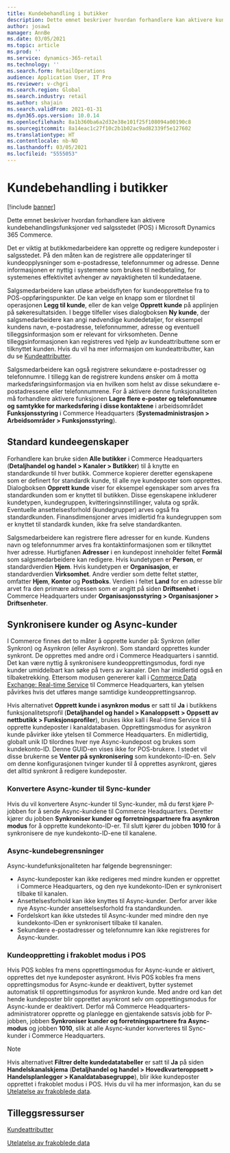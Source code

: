 ```yaml
---
title: Kundebehandling i butikker
description: Dette emnet beskriver hvordan forhandlere kan aktivere kundebehandlingsfunksjoner ved salgsstedet (POS) i Microsoft Dynamics 365 Commerce.
author: josaw1
manager: AnnBe
ms.date: 03/05/2021
ms.topic: article
ms.prod: ''
ms.service: dynamics-365-retail
ms.technology: ''
ms.search.form: RetailOperations
audience: Application User, IT Pro
ms.reviewer: v-chgri
ms.search.region: Global
ms.search.industry: retail
ms.author: shajain
ms.search.validFrom: 2021-01-31
ms.dyn365.ops.version: 10.0.14
ms.openlocfilehash: 8a1b360ba6a2d32e38e101f25f108094a00190c8
ms.sourcegitcommit: 8a14eac1c27f10c2b1b02ac9ad82339f5e127602
ms.translationtype: HT
ms.contentlocale: nb-NO
ms.lasthandoff: 03/05/2021
ms.locfileid: "5555053"
---
```

# <a name="customer-management-in-stores"></a>Kundebehandling i butikker

[!include [banner](includes/banner.md)]

Dette emnet beskriver hvordan forhandlere kan aktivere kundebehandlingsfunksjoner ved salgsstedet (POS) i Microsoft Dynamics 365 Commerce.

Det er viktig at butikkmedarbeidere kan opprette og redigere kundeposter i salgsstedet. På den måten kan de registrere alle oppdateringer til kundeopplysninger som e-postadresse, telefonnummer og adresse. Denne informasjonen er nyttig i systemene som brukes til nedbetaling, for systemenes effektivitet avhenger av nøyaktigheten til kundedataene.

Salgsmedarbeidere kan utløse arbeidsflyten for kundeopprettelse fra to POS-oppføringspunkter. De kan velge en knapp som er tilordnet til operasjonen **Legg til kunde**, eller de kan velge **Opprett kunde** på applinjen på søkeresultatsiden. I begge tilfeller vises dialogboksen **Ny kunde**, der salgsmedarbeidere kan angi nødvendige kundedetaljer, for eksempel kundens navn, e-postadresse, telefonnummer, adresse og eventuell tilleggsinformasjon som er relevant for virksomheten. Denne tilleggsinformasjonen kan registreres ved hjelp av kundeattributtene som er tilknyttet kunden. Hvis du vil ha mer informasjon om kundeattributter, kan du se [Kundeattributter](dev-itpro/customer-attributes.md).

Salgsmedarbeidere kan også registrere sekundære e-postadresser og telefonnumre. I tillegg kan de registrere kundens ønsker om å motta markedsføringsinformasjon via en hvilken som helst av disse sekundære e-postadressene eller telefonnumrene. For å aktivere denne funksjonaliteten må forhandlere aktivere funksjonen **Lagre flere e-poster og telefonnumre og samtykke for markedsføring i disse kontaktene** i arbeidsområdet **Funksjonsstyring** i Commerce Headquarters (**Systemadministrasjon \> Arbeidsområder \> Funksjonsstyring**).

## <a name="default-customer-properties"></a>Standard kundeegenskaper

Forhandlere kan bruke siden **Alle butikker** i Commerce Headquarters (**Detaljhandel og handel \> Kanaler \> Butikker**) til å knytte en standardkunde til hver butikk. Commerce kopierer deretter egenskapene som er definert for standardk kunde, til alle nye kundeposter som opprettes. Dialogboksen **Opprett kunde** viser for eksempel egenskaper som arves fra standardkunden som er knyttet til butikken. Disse egenskapene inkluderer kundetypen, kundegruppen, kvitteringsinnstillinger, valuta og språk. Eventuelle ansettelsesforhold (kundegrupper) arves også fra standardkunden. Finansdimensjoner arves imidlertid fra kundegruppen som er knyttet til standardk kunden, ikke fra selve standardkanten.

Salgsmedarbeidere kan registrere flere adresser for en kunde. Kundens navn og telefonnummer arves fra kontaktinformasjonen som er tilknyttet hver adresse. Hurtigfanen **Adresser** i en kundepost inneholder feltet **Formål** som salgsmedarbeidere kan redigere. Hvis kundetypen er **Person**, er standardverdien **Hjem**. Hvis kundetypen er **Organisasjon**, er standardverdien **Virksomhet**. Andre verdier som dette feltet støtter, omfatter **Hjem**, **Kontor** og **Postboks**. Verdien i feltet **Land** for en adresse blir arvet fra den primære adressen som er angitt på siden **Driftsenhet** i Commerce Headquarters under **Organisasjonsstyring \> Organisasjoner \> Driftsenheter**.

## <a name="sync-customers-and-async-customers"></a>Synkronisere kunder og Async-kunder

I Commerce finnes det to måter å opprette kunder på: Synkron (eller Synkron) og Asynkron (eller Asynkron). Som standard opprettes kunder synkront. De opprettes med andre ord i Commerce Headquarters i sanntid. Det kan være nyttig å synkronisere kundeopprettingsmodus, fordi nye kunder umiddelbart kan søke på tvers av kanaler. Den har imidlertid også en tilbaketrekking. Ettersom modusen genererer kall i [Commerce Data Exchange: Real-time Service](dev-itpro/define-retail-channel-communications-cdx.md#realtime-service) til Commerce Headquarters, kan ytelsen påvirkes hvis det utføres mange samtidige kundeopprettingsanrop.

Hvis alternativet **Opprett kunde i asynkron modus** er satt til **Ja** i butikkens funksjonalitetsprofil (**Detaljhandel og handel \> Kanaloppsett \> Oppsett av nettbutikk \> Funksjonsprofiler**), brukes ikke kall i Real-time Service til å opprette kundeposter i kanaldatabasen. Opprettingsmodus for asynkron kunde påvirker ikke ytelsen til Commerce Headquarters. En midlertidig, globalt unik ID tilordnes hver nye Async-kundepost og brukes som kundekonto-ID. Denne GUID-en vises ikke for POS-brukere. I stedet vil disse brukerne se **Venter på synkronisering** som kundekonto-ID-en. Selv om denne konfigurasjonen tvinger kunder til å opprettes asynkront, gjøres det alltid synkront å redigere kundeposter.

### <a name="convert-async-customers-to-sync-customers"></a>Konvertere Async-kunder til Sync-kunder

Hvis du vil konvertere Async-kunder til Sync-kunder, må du først kjøre P-jobben for å sende Async-kundene til Commerce Headquarters. Deretter kjører du jobben **Synkroniser kunder og forretningspartnere fra asynkron modus** for å opprette kundekonto-ID-er. Til slutt kjører du jobben **1010** for å synkronisere de nye kundekonto-ID-ene til kanalene.

### <a name="async-customer-limitations"></a>Async-kundebegrensninger

Async-kundefunksjonaliteten har følgende begrensninger:

- Async-kundeposter kan ikke redigeres med mindre kunden er opprettet i Commerce Headquarters, og den nye kundekonto-IDen er synkronisert tilbake til kanalen.
- Ansettelsesforhold kan ikke knyttes til Async-kunder. Derfor arver ikke nye Async-kunder ansettelsesforhold fra standardkunden.
- Fordelskort kan ikke utstedes til Async-kunder med mindre den nye kundekonto-IDen er synkronisert tilbake til kanalen.
- Sekundære e-postadresser og telefonnumre kan ikke registreres for Async-kunder.

### <a name="customer-creation-in-pos-offline-mode"></a>Kundeoppretting i frakoblet modus i POS

Hvis POS kobles fra mens opprettingsmodus for Async-kunde er aktivert, opprettes det nye kundeposter asynkront. Hvis POS kobles fra mens opprettingsmodus for Async-kunde er deaktivert, bytter systemet automatisk til opprettingsmodus for asynkron kunde. Med andre ord kan det hende kundeposter blir opprettet asynkront selv om opprettingsmodus for Async-kunde er deaktivert. Derfor må Commerce Headquarters-administratorer opprette og planlegge en gjentakende satsvis jobb for P-jobben, jobben **Synkroniser kunder og forretningspartnere fra Async-modus** og jobben **1010**, slik at alle Async-kunder konverteres til Sync-kunder i Commerce Headquarters.

> [!NOTE]
> Hvis alternativet **Filtrer delte kundedatatabeller** er satt til **Ja** på siden **Handelskanalskjema** (**Detaljhandel og handel \> Hovedkvarteroppsett \> Handelsplanlegger \> Kanaldatabasegruppe**), blir ikke kundeposter opprettet i frakoblet modus i POS. Hvis du vil ha mer informasjon, kan du se [Utelatelse av frakoblede data](dev-itpro/implementation-considerations-cdx.md#offline-data-exclusion).

## <a name="additional-resources"></a>Tilleggsressurser

[Kundeattributter](dev-itpro/customer-attributes.md)

[Utelatelse av frakoblede data](dev-itpro/implementation-considerations-cdx.md#offline-data-exclusion)
